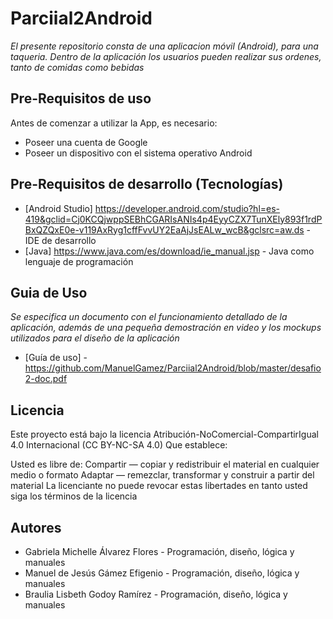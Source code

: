 # Parciial2Android

_El presente repositorio consta de una aplicacion móvil (Android), para una taqueria.
Dentro de la aplicación los usuarios pueden realizar sus ordenes, tanto de comidas como bebidas_

## Pre-Requisitos de uso

Antes de comenzar a utilizar la App, es necesario:

* Poseer una cuenta de Google
* Poseer un dispositivo con el sistema operativo Android

## Pre-Requisitos de desarrollo (Tecnologías)

* [Android Studio] https://developer.android.com/studio?hl=es-419&gclid=Cj0KCQjwppSEBhCGARIsANIs4p4EyyCZX7TunXEly893f1rdPBxQZQxE0e-v119AxRyg1cffFvvUY2EaAjJsEALw_wcB&gclsrc=aw.ds - IDE de desarrollo
* [Java] https://www.java.com/es/download/ie_manual.jsp - Java como lenguaje de programación

## Guia de Uso

_Se especifica un documento con el funcionamiento detallado de la aplicación, además de una pequeña demostración en video y los mockups utilizados para el diseño de la aplicación_

* [Guía de uso] - https://github.com/ManuelGamez/Parciial2Android/blob/master/desafio2-doc.pdf

## Licencia

Este proyecto está bajo la licencia Atribución-NoComercial-CompartirIgual 4.0 Internacional (CC BY-NC-SA 4.0) Que establece:

Usted es libre de: Compartir — copiar y redistribuir el material en cualquier medio o formato Adaptar — remezclar, transformar y construir a partir del material La licenciante no puede revocar estas libertades en tanto usted siga los términos de la licencia

## Autores

* Gabriela Michelle Álvarez Flores - Programación, diseño, lógica y manuales
* Manuel de Jesús Gámez Efigenio - Programación, diseño, lógica y manuales
* Braulia Lisbeth Godoy Ramírez - Programación, diseño, lógica y manuales
